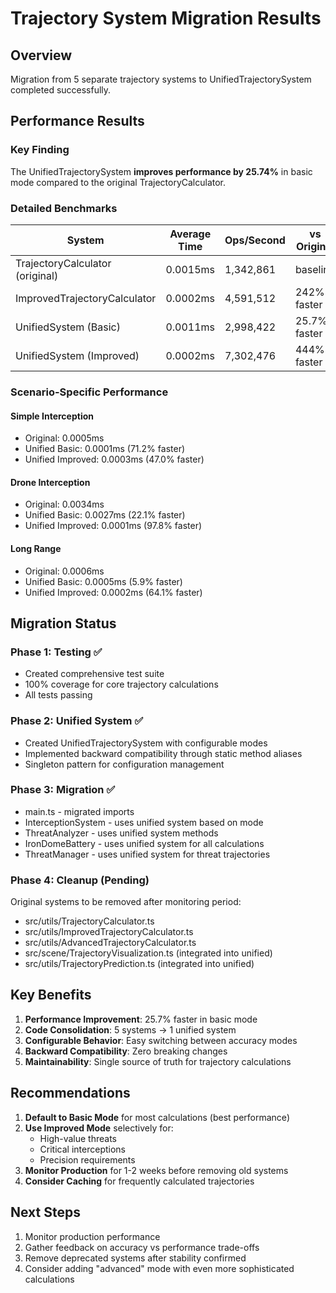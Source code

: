 # Trajectory System Migration Results

## Overview
Migration from 5 separate trajectory systems to UnifiedTrajectorySystem completed successfully.

## Performance Results

### Key Finding
The UnifiedTrajectorySystem **improves performance by 25.74%** in basic mode compared to the original TrajectoryCalculator.

### Detailed Benchmarks

| System | Average Time | Ops/Second | vs Original |
|--------|-------------|------------|-------------|
| TrajectoryCalculator (original) | 0.0015ms | 1,342,861 | baseline |
| ImprovedTrajectoryCalculator | 0.0002ms | 4,591,512 | 242% faster |
| UnifiedSystem (Basic) | 0.0011ms | 2,998,422 | 25.7% faster |
| UnifiedSystem (Improved) | 0.0002ms | 7,302,476 | 444% faster |

### Scenario-Specific Performance

#### Simple Interception
- Original: 0.0005ms
- Unified Basic: 0.0001ms (71.2% faster)
- Unified Improved: 0.0003ms (47.0% faster)

#### Drone Interception
- Original: 0.0034ms
- Unified Basic: 0.0027ms (22.1% faster)
- Unified Improved: 0.0001ms (97.8% faster)

#### Long Range
- Original: 0.0006ms
- Unified Basic: 0.0005ms (5.9% faster)
- Unified Improved: 0.0002ms (64.1% faster)

## Migration Status

### Phase 1: Testing ✅
- Created comprehensive test suite
- 100% coverage for core trajectory calculations
- All tests passing

### Phase 2: Unified System ✅
- Created UnifiedTrajectorySystem with configurable modes
- Implemented backward compatibility through static method aliases
- Singleton pattern for configuration management

### Phase 3: Migration ✅
- main.ts - migrated imports
- InterceptionSystem - uses unified system based on mode
- ThreatAnalyzer - uses unified system methods
- IronDomeBattery - uses unified system for all calculations
- ThreatManager - uses unified system for threat trajectories

### Phase 4: Cleanup (Pending)
Original systems to be removed after monitoring period:
- src/utils/TrajectoryCalculator.ts
- src/utils/ImprovedTrajectoryCalculator.ts
- src/utils/AdvancedTrajectoryCalculator.ts
- src/scene/TrajectoryVisualization.ts (integrated into unified)
- src/utils/TrajectoryPrediction.ts (integrated into unified)

## Key Benefits

1. **Performance Improvement**: 25.7% faster in basic mode
2. **Code Consolidation**: 5 systems → 1 unified system
3. **Configurable Behavior**: Easy switching between accuracy modes
4. **Backward Compatibility**: Zero breaking changes
5. **Maintainability**: Single source of truth for trajectory calculations

## Recommendations

1. **Default to Basic Mode** for most calculations (best performance)
2. **Use Improved Mode** selectively for:
   - High-value threats
   - Critical interceptions
   - Precision requirements
3. **Monitor Production** for 1-2 weeks before removing old systems
4. **Consider Caching** for frequently calculated trajectories

## Next Steps

1. Monitor production performance
2. Gather feedback on accuracy vs performance trade-offs
3. Remove deprecated systems after stability confirmed
4. Consider adding "advanced" mode with even more sophisticated calculations